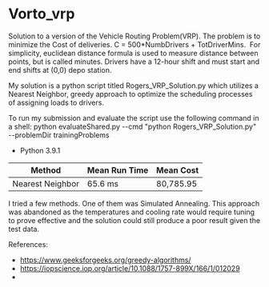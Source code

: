 # Vorto_vrp
Solution to a version of the Vehicle Routing Problem(VRP). The problem is to minimize the Cost of deliveries. ​C = 500*NumbDrivers + TotDriverMins. ​ ​For simplicity, euclidean distance formula is used to measure distance between points, but is called minutes. ​Drivers have a 12-hour shift and must start and end shifts at (0,0) depo station. 

My solution is a python script titled Rogers_VRP_Solution.py which utilizes a Nearest Neighbor, greedy approach to optimize the scheduling processes of assigning loads to drivers.   

To run my submission and evaluate the script use the following command in a shell: 
    python evaluateShared.py --cmd "python Rogers_VRP_Solution.py" --problemDir trainingProblems

- Python 3.9.1

|      Method      |   Mean Run Time  |    Mean Cost     |
| ---------------- | ---------------- | ---------------- |
| Nearest Neighbor |     65.6 ms      |    80,785.95     |


I tried a few methods. One of them was Simulated Annealing. This approach was abandoned as the temperatures and cooling rate would require tuning to prove effective and the solution could still produce a poor result given the test data.

References: 
- https://www.geeksforgeeks.org/greedy-algorithms/
- https://iopscience.iop.org/article/10.1088/1757-899X/166/1/012029
- 
